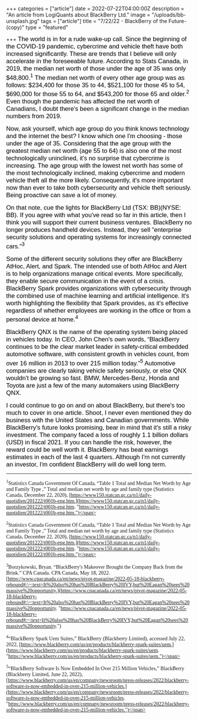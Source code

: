 +++
categories = ["article"]
date = 2022-07-22T04:00:00Z
description = "An article from LogiQuants about BlackBerry Ltd."
image = "/uploads/bb-unsplash.jpg"
tags = ["article"]
title = "7/22/22 - BlackBerry of the Future-(copy)"
type = "featured"

+++
<span style="color:black"><span style="font-family:Arial; font-size:1.2em;">The world is in for a rude wake-up call. Since the beginning of the COVID-19 pandemic, cybercrime and vehicle theft have both increased significantly. These are trends that I believe will only accelerate in the foreseeable future. According to Stats Canada, in 2019, the median net worth of those under the age of 35 was only $48,800.<sup>1</sup> The median net worth of every other age group was as follows: $234,400 for those 35 to 44, $521,100 for those 45 to 54, $690,000 for those 55 to 64, and $543,200 for those 65 and older.<sup>2</sup> Even though the pandemic has affected the net worth of Canadians, I doubt there's been a significant change in the median numbers from 2019.</span></span>

<span style="color:black"><span style="font-family:Arial; font-size:1.2em;">Now, ask yourself, which age group do you think knows technology and the internet the best? I know which one I'm choosing - those under the age of 35. Considering that the age group with the greatest median net worth (age 55 to 64) is also one of the most technologically uninclined, it's no surprise that cybercrime is increasing. The age group with the lowest net worth has some of the most technologically inclined, making cybercrime and modern vehicle theft all the more likely. Consequently, it's more important now than ever to take both cybersecurity and vehicle theft seriously. Being proactive can save a lot of money.</span></span>

<span style="color:black"><span style="font-family:Arial; font-size:1.2em;">On that note, cue the lights for BlackBerry Ltd (TSX: BB)(NYSE: BB). If you agree with what you've read so far in this article, then I think you will support their current business ventures. BlackBerry no longer produces handheld devices. Instead, they sell "enterprise security solutions and operating systems for increasingly connected cars."<sup>3</sup></span></span>

<span style="color:black"><span style="font-family:Arial; font-size:1.2em;">Some of the different security solutions they offer are BlackBerry AtHoc, Alert, and Spark. The intended use of both AtHoc and Alert is to help organizations manage critical events. More specifically, they enable secure communication in the event of a crisis. BlackBerry Spark provides organizations with cybersecurity through the combined use of machine learning and artificial intelligence. It's worth highlighting the flexibility that Spark provides, as it's effective regardless of whether employees are working in the office or from a personal device at home.<sup>4</sup></span></span>

<span style="color:black"><span style="font-family:Arial; font-size:1.2em;">BlackBerry QNX is the name of the operating system being placed in vehicles today. In CEO, John Chen's own words, “BlackBerry continues to be the clear market leader in safety-critical embedded automotive software, with consistent growth in vehicles count, from over 16 million in 2013 to over 215 million today."<sup>5</sup> Automotive companies are clearly taking vehicle safety seriously, or else QNX wouldn't be growing so fast. BMW, Mercedes-Benz, Honda and Toyota are just a few of the many automakers using BlackBerry QNX.</span></span>

<span style="color:black"><span style="font-family:Arial; font-size:1.2em;">I could continue to go on and on about BlackBerry, but there's too much to cover in one article. Shoot, I never even mentioned they do business with the United States and Canadian governments. While BlackBerry's future looks promising, bear in mind that it's still a risky investment. The company faced a loss of roughly 1.1 billion dollars (USD) in fiscal 2021. If you can handle the risk, however, the reward could be well worth it. BlackBerry has beat earnings estimates in each of the last 4 quarters. Although I'm not currently an investor, I'm confident BlackBerry will do well long term.</span></span>

***

<span style="font-family:Times New Roman; font-size:1em;"><sup>1</sup>Statistics Canada Government Of Canada, “Table 1 Total and Median Net Worth by Age and Family Type ,” Total and median net worth by age and family type (Statistics Canada, December 22, 2020), [https://www150.statcan.gc.ca/n1/daily-quotidien/201222/t001b-eng.htm.](https://www150.statcan.gc.ca/n1/daily-quotidien/201222/t001b-eng.htm. "https://www150.statcan.gc.ca/n1/daily-quotidien/201222/t001b-eng.htm.")</span>

<span style="font-family:Times New Roman; font-size:1em;"><sup>2</sup>Statistics Canada Government Of Canada, “Table 1 Total and Median Net Worth by Age and Family Type ,” Total and median net worth by age and family type (Statistics Canada, December 22, 2020), [https://www150.statcan.gc.ca/n1/daily-quotidien/201222/t001b-eng.htm.](https://www150.statcan.gc.ca/n1/daily-quotidien/201222/t001b-eng.htm. "https://www150.statcan.gc.ca/n1/daily-quotidien/201222/t001b-eng.htm.")</span>

<span style="font-family:Times New Roman; font-size:1em;"><sup>3</sup>Borzykowski, Bryan. “BlackBerry's Makeover Brought the Company Back from the Brink.” CPA Canada. CPA Canada, May 18, 2022. [https://www.cpacanada.ca/en/news/pivot-magazine/2022-05-18-blackberry-rebound#:\~:text=It%20also%20has%20BlackBerry%20IVY,but%20Eagan%20sees%20massive%20opportunity.](https://www.cpacanada.ca/en/news/pivot-magazine/2022-05-18-blackberry-rebound#:\~:text=It%20also%20has%20BlackBerry%20IVY,but%20Eagan%20sees%20massive%20opportunity. "https://www.cpacanada.ca/en/news/pivot-magazine/2022-05-18-blackberry-rebound#:~:text=It%20also%20has%20BlackBerry%20IVY,but%20Eagan%20sees%20massive%20opportunity.")

</span>

<span style="font-family:Times New Roman; font-size:1em;"><sup>4</sup>“BlackBerry Spark Uem Suites,” BlackBerry (Blackberry Limited), accessed July 22, 2022, [https://www.blackberry.com/us/en/products/blackberry-spark-suites/uem.](https://www.blackberry.com/us/en/products/blackberry-spark-suites/uem. "https://www.blackberry.com/us/en/products/blackberry-spark-suites/uem.")</span>

<span style="font-family:Times New Roman; font-size:1em;"><sup>5</sup>“BlackBerry Software Is Now Embedded In Over 215 Million Vehicles,” BlackBerry (Blackberry Limited, June 22, 2022), [https://www.blackberry.com/us/en/company/newsroom/press-releases/2022/blackberry-software-is-now-embedded-in-over-215-million-vehicles.](https://www.blackberry.com/us/en/company/newsroom/press-releases/2022/blackberry-software-is-now-embedded-in-over-215-million-vehicles. "https://www.blackberry.com/us/en/company/newsroom/press-releases/2022/blackberry-software-is-now-embedded-in-over-215-million-vehicles.")</span>